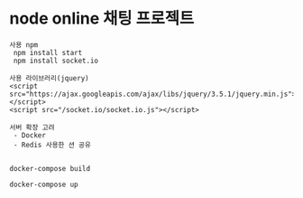 # node online 채팅 프로젝트
	
	
	사용 npm
	 npm install start
	 npm install socket.io
	
	사용 라이브러리(jquery)
	<script src="https://ajax.googleapis.com/ajax/libs/jquery/3.5.1/jquery.min.js"></script>
	<script src="/socket.io/socket.io.js"></script>  
	     
	서버 확장 고려
	 - Docker
	 - Redis 사용한 션 공유
	
	
	docker-compose build
	
	docker-compose up
